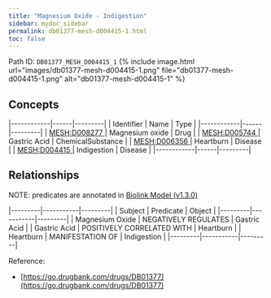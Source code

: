 ```yaml
---
title: "Magnesium Oxide - Indigestion"
sidebar: mydoc_sidebar
permalink: db01377-mesh-d004415-1.html
toc: false 
---
```



Path ID: `DB01377_MESH_D004415_1`
{% include image.html url="images/db01377-mesh-d004415-1.png" file="db01377-mesh-d004415-1.png" alt="db01377-mesh-d004415-1" %}

## Concepts

|------------|------|---------|
| Identifier | Name | Type    |
|------------|------|---------|
| <a href="https://identifiers.org/MESH:D008277">MESH:D008277 </a> | Magnesium oxide | Drug |
| <a href="https://identifiers.org/MESH:D005744">MESH:D005744 </a> | Gastric Acid | ChemicalSubstance |
| <a href="https://identifiers.org/MESH:D006356">MESH:D006356 </a> | Heartburn | Disease |
| <a href="https://identifiers.org/MESH:D004415">MESH:D004415 </a> | Indigestion | Disease |
|------------|------|---------|

## Relationships


NOTE: predicates are annotated in <a href="https://github.com/biolink/biolink-model/releases/tag/v1.3.0">Biolink Model (v1.3.0)</a>

|---------|-----------|---------|
| Subject | Predicate | Object  |
|---------|-----------|---------|
| Magnesium Oxide | NEGATIVELY REGULATES | Gastric Acid |
| Gastric Acid | POSITIVELY CORRELATED WITH | Heartburn |
| Heartburn | MANIFESTATION OF | Indigestion |
|---------|-----------|---------|

Reference: 
  - [https://go.drugbank.com/drugs/DB01377](https://go.drugbank.com/drugs/DB01377)
